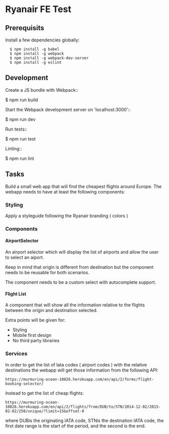 # Ryanair FE Test 

## Prerequisits

Install a few dependencies globally:

```
  $ npm install -g babel
  $ npm install -g webpack
  $ npm install -g webpack-dev-server
  $ npm install -g eslint
```


## Development

Create a JS bundle with Webpack::

  $ npm run build

Start the Webpack development server on 'localhost:3000'::

  $ npm run dev

Run tests::

  $ npm run test

Linting::

  $ npm run lint


## Tasks

Build a small web app that will find the cheapest flights around Europe.
The webapp needs to have at least the following components:

### Styling

Apply a styleguide following the Ryanair branding ( colors )

### Components

#### AirportSelector

An airport selector which will display the list of airports and allow the user
to select an aiport.

Keep in mind that origin is different from destination but the component needs to
be reusable for both scenarios.

The component needs to be a custom select with autocomplete support.

#### Flight List

A component that will show all the information relative to the flights between the
origin and destination selected.


Extra points will be given for:

* Styling
* Mobile first design
* No third party libraries

### Services

In order to get the list of Iata codes ( airport codes )  with the relative destinations
the webapp will get those information from the following API:

```
https://murmuring-ocean-10826.herokuapp.com/en/api/2/forms/flight-booking-selector/
```

Instead to get the list of cheap flights:

```
https://murmuring-ocean-10826.herokuapp.com/en/api/2/flights/from/DUB/to/STN/2014-12-02/2015-02-02/250/unique/?limit=15&offset-0
```

where DUBis the originating IATA code, STNis the destination IATA code,
the first date range is the start of the period, and the second is the end.
